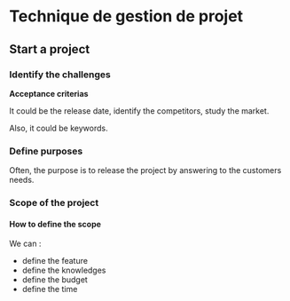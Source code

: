 # Technique de gestion de projet
## Start a project

### Identify the challenges
**Acceptance criterias**

It could be the release date, identify the competitors, study the market. 

Also, it could be keywords.


### Define purposes
Often, the purpose is to release the project by answering to the customers needs.

### Scope of the project
#### How to define the scope
We can :
- define the feature
- define the knowledges
- define the budget
- define the time
 